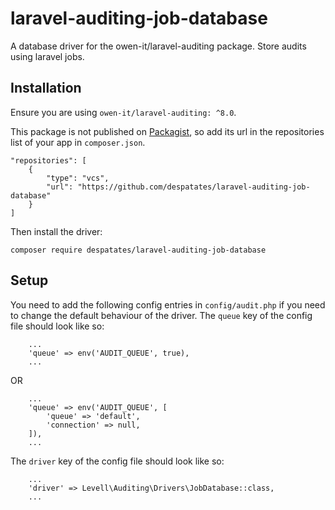# laravel-auditing-job-database

A database driver for the owen-it/laravel-auditing package. Store audits using laravel jobs.

## Installation

Ensure you are using `owen-it/laravel-auditing: ^8.0`.

This package is not published on [Packagist](https://packagist.org/), so add its url in the repositories list of your app in `composer.json`.
```
"repositories": [
    {
        "type": "vcs",
        "url": "https://github.com/despatates/laravel-auditing-job-database"
    }
]
```

Then install the driver:
```
composer require despatates/laravel-auditing-job-database
```

## Setup

You need to add the following config entries in `config/audit.php` if you need to change the default behaviour of the driver.
The `queue` key of the config file should look like so:

```
    ...
    'queue' => env('AUDIT_QUEUE', true),
    ...
```

OR

```
    ...
    'queue' => env('AUDIT_QUEUE', [
        'queue' => 'default',
        'connection' => null,
    ]),
    ...
```

The `driver` key of the config file should look like so:

```
    ...
    'driver' => Levell\Auditing\Drivers\JobDatabase::class,
    ...
```

